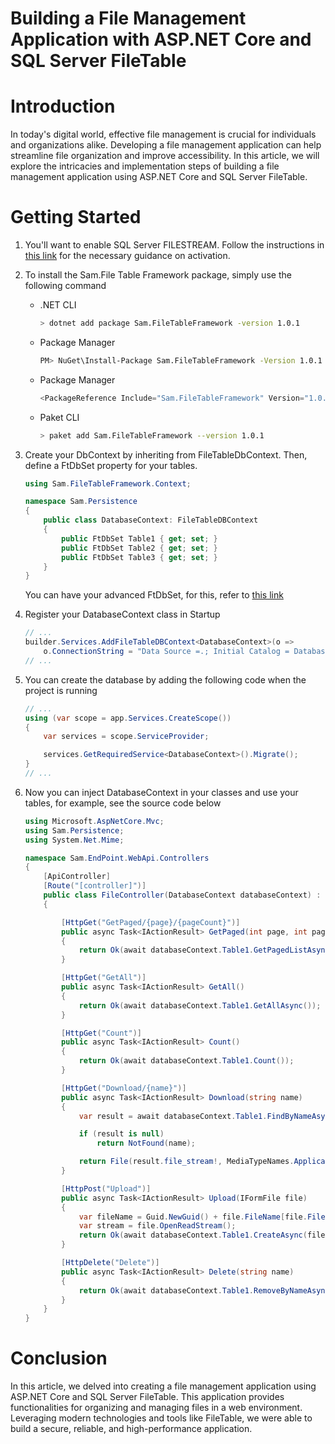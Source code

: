 # Building a File Management Application with ASP.NET Core and SQL Server FileTable 

# Introduction

In today's digital world, effective file management is crucial for individuals and organizations alike. Developing a file management application can help streamline file organization and improve accessibility. In this article, we will explore the intricacies and implementation steps of building a file management application using ASP.NET Core and SQL Server FileTable.

# Getting Started

1. You'll want to enable SQL Server FILESTREAM. Follow the instructions in [this link](./Documents/EnableSqlServerFILESTREAM.md) for the necessary guidance on activation.

2. To install the Sam.File Table Framework package, simply use the following command
   - .NET CLI

        ``` sh
        > dotnet add package Sam.FileTableFramework -version 1.0.1
        ```
   - Package Manager

        ``` sh
        PM> NuGet\Install-Package Sam.FileTableFramework -Version 1.0.1
        ```

   - Package Manager
        ``` c#
        <PackageReference Include="Sam.FileTableFramework" Version="1.0.1" />
        ```
    
    - Paket CLI
        ``` sh
        > paket add Sam.FileTableFramework --version 1.0.1
        ```

3. Create your DbContext by inheriting from FileTableDbContext. Then, define a FtDbSet property for your tables.
    ``` c#
    using Sam.FileTableFramework.Context;

    namespace Sam.Persistence
    {
        public class DatabaseContext: FileTableDBContext
        {
            public FtDbSet Table1 { get; set; }
            public FtDbSet Table2 { get; set; }
            public FtDbSet Table3 { get; set; }
        }
    }
    ```
    You can have your advanced FtDbSet, for this, refer to [this link](./Documents/CustomFtDbSet.md)

4. Register your DatabaseContext class in Startup
    ``` c#
    // ...
    builder.Services.AddFileTableDBContext<DatabaseContext>(o =>
        o.ConnectionString = "Data Source =.; Initial Catalog = DatabaseName; Integrated Security = true");
    // ...

5. You can create the database by adding the following code when the project is running
    ``` c#
    // ...
    using (var scope = app.Services.CreateScope())
    {
        var services = scope.ServiceProvider;

        services.GetRequiredService<DatabaseContext>().Migrate();
    }
    // ...
    ```
6. Now you can inject DatabaseContext in your classes and use your tables, for example, see the source code below
    ``` c#
    using Microsoft.AspNetCore.Mvc;
    using Sam.Persistence;
    using System.Net.Mime;

    namespace Sam.EndPoint.WebApi.Controllers
    {
        [ApiController]
        [Route("[controller]")]
        public class FileController(DatabaseContext databaseContext) : ControllerBase
        {

            [HttpGet("GetPaged/{page}/{pageCount}")]
            public async Task<IActionResult> GetPaged(int page, int pageCount)
            {
                return Ok(await databaseContext.Table1.GetPagedListAsync(page, pageCount));
            }

            [HttpGet("GetAll")]
            public async Task<IActionResult> GetAll()
            {
                return Ok(await databaseContext.Table1.GetAllAsync());
            }

            [HttpGet("Count")]
            public async Task<IActionResult> Count()
            {
                return Ok(await databaseContext.Table1.Count());
            }

            [HttpGet("Download/{name}")]
            public async Task<IActionResult> Download(string name)
            {
                var result = await databaseContext.Table1.FindByNameAsync(name);

                if (result is null)
                    return NotFound(name);

                return File(result.file_stream!, MediaTypeNames.Application.Octet, result.name);
            }

            [HttpPost("Upload")]
            public async Task<IActionResult> Upload(IFormFile file)
            {
                var fileName = Guid.NewGuid() + file.FileName[file.FileName.LastIndexOf(".", StringComparison.Ordinal)..];
                var stream = file.OpenReadStream();
                return Ok(await databaseContext.Table1.CreateAsync(fileName, stream));
            }

            [HttpDelete("Delete")]
            public async Task<IActionResult> Delete(string name)
            {
                return Ok(await databaseContext.Table1.RemoveByNameAsync(name));
            }
        }
    }
    ```
# Conclusion

In this article, we delved into creating a file management application using ASP.NET Core and SQL Server FileTable. This application provides functionalities for organizing and managing files in a web environment. Leveraging modern technologies and tools like FileTable, we were able to build a secure, reliable, and high-performance application.

